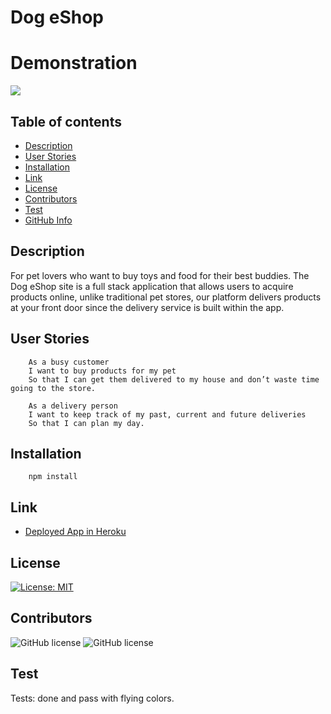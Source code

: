 # Dog eShop

# **Demonstration**
![](Demo.gif)


## Table of contents

- [Description](#Description)
- [User Stories](#User)
- [Installation](#Installation)
- [Link](#Link) 
- [License](#License)
- [Contributors](#Contributors)
- [Test](#Test)
- [GitHub Info](#GitHub) 


## Description
For pet lovers who want to buy toys and food for their best buddies. The Dog eShop site is a full stack application that allows users to acquire products online, unlike traditional pet stores, our platform delivers products at your front door since the delivery service is built within the app.

## User Stories

        As a busy customer
        I want to buy products for my pet 
        So that I can get them delivered to my house and don’t waste time going to the store.

        As a delivery person
        I want to keep track of my past, current and future deliveries
        So that I can plan my day.



## Installation

        npm install 


## Link

- [Deployed App in Heroku](https://serene-ocean-57048.herokuapp.com/)

## License

[![License: MIT](https://img.shields.io/badge/License-MIT-yellow.svg)](https://opensource.org/licenses/MIT)

## Contributors

![GitHub license](https://img.shields.io/badge/Made%20by-%40raul-ae)
![GitHub license](https://img.shields.io/badge/Made%20by-%40paulinalo22-blue)

## Test

Tests: done and pass with flying colors.
